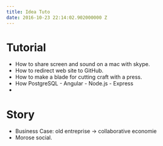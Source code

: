```yaml
---
title: Idea Tuto
date: 2016-10-23 22:14:02.902000000 Z
---
```


# Tutorial

* How to share screen and sound on a mac with skype.
* How to redirect web site to GitHub.
* How to make a blade for cutting craft with a press.
* How PostgreSQL - Angular - Node.js - Express
*

# Story

* Business Case: old entreprise -> collaborative economie
* Morose social.
